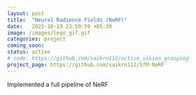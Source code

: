 ```yaml
---
layout: post
title:  "Neural Radience Fields (NeRF)"
date:   2022-10-19 23:59:59 +05:30
image: /images/lego_gif.gif
categories: project
coming_soon:
status: active
# code: https://github.com/saikrn112/active_vision_grasping
project_page: https://github.com/saikrn112/SfM-NeRF
---
```

Implemented a full pipeline of NeRF

